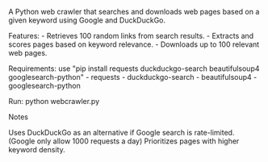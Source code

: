 A Python web crawler that searches and downloads web pages based on a given keyword using Google and DuckDuckGo.

Features:
	- Retrieves 100 random links from search results.
	- Extracts and scores pages based on keyword relevance.
	- Downloads up to 100 relevant web pages.

Requirements: use "pip install requests duckduckgo-search beautifulsoup4 googlesearch-python"
    - requests
	- duckduckgo-search
	- beautifulsoup4
	- googlesearch-python

Run: 
    python webcrawler.py

Notes
    
Uses DuckDuckGo as an alternative if Google search is rate-limited. (Google only allow 1000 requests a day)
Prioritizes pages with higher keyword density.
